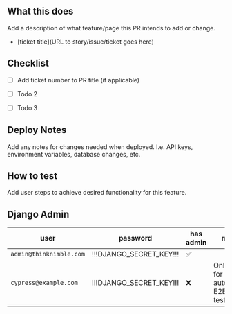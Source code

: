 ## What this does

Add a description of what feature/page this PR intends to add or change.

- [ticket title](URL to story/issue/ticket goes here)

## Checklist
- [ ] Add ticket number to PR title (if applicable)
- [ ] Todo 2
- [ ] Todo 3


## Deploy Notes

Add any notes for changes needed when deployed. I.e. API keys, environment variables, database changes, etc.

## How to test

Add user steps to achieve desired functionality for this feature.

## Django Admin
| user | password | has admin | notes |
| --- | --- | --- | --- |
| `admin@thinknimble.com` | !!!DJANGO_SECRET_KEY!!! | :white_check_mark: | |
| `cypress@example.com` | !!!DJANGO_SECRET_KEY!!! | :x: | Only use for automated E2E testing |

